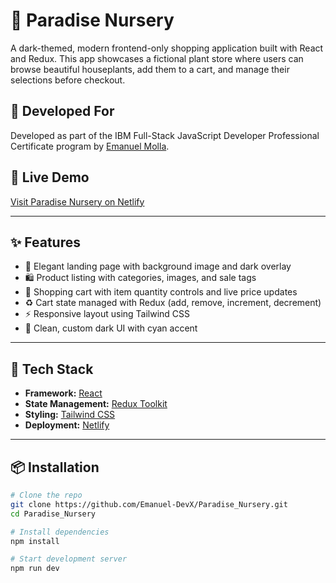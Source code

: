 # 🌿 Paradise Nursery

A dark-themed, modern frontend-only shopping application built with React and Redux. This app showcases a fictional plant store where users can browse beautiful houseplants, add them to a cart, and manage their selections before checkout.

## 📘 Developed For
Developed as part of the IBM Full-Stack JavaScript Developer Professional Certificate program by [Emanuel Molla](https://github.com/Emanuel-DevX).



## 🚀 Live Demo

[Visit Paradise Nursery on Netlify](https://paradise-nursery-emanuel.netlify.app/)

---

## ✨ Features

- 🌱 Elegant landing page with background image and dark overlay
- 🛍 Product listing with categories, images, and sale tags
- 🛒 Shopping cart with item quantity controls and live price updates
- ♻️ Cart state managed with Redux (add, remove, increment, decrement)
- ⚡ Responsive layout using Tailwind CSS
- 🎨 Clean, custom dark UI with cyan accent

---

## 🧰 Tech Stack

- **Framework:** [React](https://reactjs.org/)
- **State Management:** [Redux Toolkit](https://redux-toolkit.js.org/)
- **Styling:** [Tailwind CSS](https://tailwindcss.com/)
- **Deployment:** [Netlify](https://www.netlify.com/)

---

## 📦 Installation

```bash
# Clone the repo
git clone https://github.com/Emanuel-DevX/Paradise_Nursery.git
cd Paradise_Nursery

# Install dependencies
npm install

# Start development server
npm run dev

